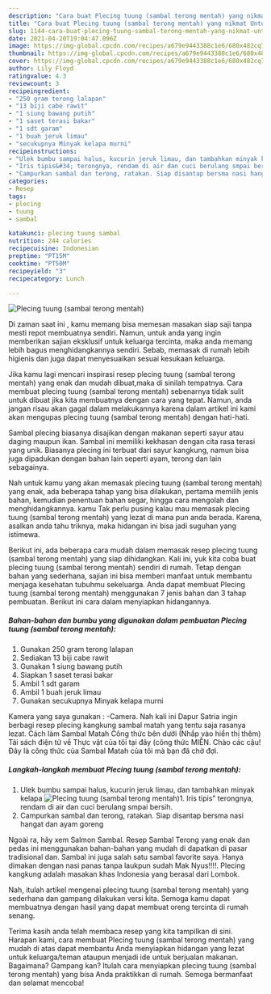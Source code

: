 ```yaml
---
description: "Cara buat Plecing tuung (sambal terong mentah) yang nikmat Untuk Jualan"
title: "Cara buat Plecing tuung (sambal terong mentah) yang nikmat Untuk Jualan"
slug: 1144-cara-buat-plecing-tuung-sambal-terong-mentah-yang-nikmat-untuk-jualan
date: 2021-04-20T19:04:47.096Z
image: https://img-global.cpcdn.com/recipes/a679e9443388c1e6/680x482cq70/plecing-tuung-sambal-terong-mentah-foto-resep-utama.jpg
thumbnail: https://img-global.cpcdn.com/recipes/a679e9443388c1e6/680x482cq70/plecing-tuung-sambal-terong-mentah-foto-resep-utama.jpg
cover: https://img-global.cpcdn.com/recipes/a679e9443388c1e6/680x482cq70/plecing-tuung-sambal-terong-mentah-foto-resep-utama.jpg
author: Lily Floyd
ratingvalue: 4.3
reviewcount: 3
recipeingredient:
- "250 gram terong lalapan"
- "13 biji cabe rawit"
- "1 siung bawang putih"
- "1 saset terasi bakar"
- "1 sdt garam"
- "1 buah jeruk limau"
- "secukupnya Minyak kelapa murni"
recipeinstructions:
- "Ulek bumbu sampai halus, kucurin jeruk limau, dan tambahkan minyak kelapa"
- "Iris tipis&#34; terongnya, rendam di air dan cuci berulang smpai bersih."
- "Campurkan sambal dan terong, ratakan. Siap disantap bersma nasi hangat dan ayam goreng"
categories:
- Resep
tags:
- plecing
- tuung
- sambal

katakunci: plecing tuung sambal 
nutrition: 244 calories
recipecuisine: Indonesian
preptime: "PT15M"
cooktime: "PT50M"
recipeyield: "3"
recipecategory: Lunch

---
```



![Plecing tuung (sambal terong mentah)](https://img-global.cpcdn.com/recipes/a679e9443388c1e6/680x482cq70/plecing-tuung-sambal-terong-mentah-foto-resep-utama.jpg)

Di zaman  saat ini , kamu memang bisa memesan masakan siap saji tanpa mesti repot membuatnya sendiri. Namun, untuk anda yang ingin memberikan sajian eksklusif untuk keluarga tercinta, maka anda memang lebih bagus menghidangkannya sendiri. Sebab, memasak di rumah lebih higienis dan juga dapat menyesuaikan sesuai kesukaan keluarga.

Jika kamu lagi mencari inspirasi resep plecing tuung (sambal terong mentah) yang enak dan mudah dibuat,maka di sinilah tempatnya. Cara membuat plecing tuung (sambal terong mentah)  sebenarnya tidak sulit untuk dibuat jika kita membuatnya dengan cara yang tepat. Namun, anda jangan risau akan gagal dalam melakukannya 
karena dalam artikel ini kami akan mengupas plecing tuung (sambal terong mentah) dengan hati-hati.  

Sambal plecing biasanya disajikan dengan makanan seperti sayur atau daging maupun ikan. Sambal ini memiliki kekhasan dengan cita rasa terasi yang unik. Biasanya plecing ini terbuat dari sayur kangkung, namun bisa juga dipadukan dengan bahan lain seperti ayam, terong dan lain sebagainya.

Nah untuk kamu yang akan memasak plecing tuung (sambal terong mentah) yang enak, ada beberapa tahap yang bisa dilakukan, pertama memilih jenis bahan, kemudian penentuan bahan segar, hingga cara mengolah dan menghidangkannya. kamu Tak perlu pusing kalau mau memasak plecing tuung (sambal terong mentah) yang lezat di mana pun anda berada. Karena, asalkan anda  tahu triknya, maka hidangan ini bisa jadi suguhan yang istimewa.

Berikut ini, ada beberapa cara mudah dalam memasak resep plecing tuung (sambal terong mentah) yang siap dihidangkan. Kali ini, yuk kita coba buat plecing tuung (sambal terong mentah) sendiri di rumah. Tetap dengan bahan yang sederhana, sajian ini bisa memberi manfaat untuk membantu menjaga kesehatan tubuhmu sekeluarga. Anda dapat membuat Plecing tuung (sambal terong mentah) menggunakan 7 jenis bahan dan 3 tahap pembuatan. Berikut ini cara dalam menyiapkan hidangannya.

<!--inarticleads1-->

##### Bahan-bahan dan bumbu yang digunakan dalam pembuatan Plecing tuung (sambal terong mentah):

1. Gunakan 250 gram terong lalapan
1. Sediakan 13 biji cabe rawit
1. Gunakan 1 siung bawang putih
1. Siapkan 1 saset terasi bakar
1. Ambil 1 sdt garam
1. Ambil 1 buah jeruk limau
1. Gunakan secukupnya Minyak kelapa murni


Kamera yang saya gunakan : -Camera. Nah kali ini Dapur Satria ingin berbagi resep plecing kangkung sambal matah yang tentu saja rasanya lezat. Cách làm Sambal Matah Công thức bên dưới (Nhấp vào hiển thị thêm) Tải sách điện tử về Thực vật của tôi tại đây (công thức MIỄN. Chào các cậu! Đây là công thức của Sambal Matah của tôi mà bạn đã chờ đợi. 

<!--inarticleads2-->

##### Langkah-langkah membuat Plecing tuung (sambal terong mentah):

1. Ulek bumbu sampai halus, kucurin jeruk limau, dan tambahkan minyak kelapa
<img src="https://img-global.cpcdn.com/steps/c1d7fe53b889e598/160x128cq70/plecing-tuung-sambal-terong-mentah-langkah-memasak-1-foto.jpg" alt="Plecing tuung (sambal terong mentah)">1. Iris tipis&#34; terongnya, rendam di air dan cuci berulang smpai bersih.
1. Campurkan sambal dan terong, ratakan. Siap disantap bersma nasi hangat dan ayam goreng


Ngoài ra, hãy xem Salmon Sambal. Resep Sambal Terong yang enak dan pedas ini menggunakan bahan-bahan yang mudah di dapatkan di pasar tradisional dan. Sambal ini juga salah satu sambal favorite saya. Hanya dimakan dengan nasi panas tanpa laukpun sudah Mak Nyus!!!!. Plecing kangkung adalah masakan khas Indonesia yang berasal dari Lombok. 

Nah, itulah artikel mengenai  plecing tuung (sambal terong mentah)  yang sederhana dan gampang dilakukan versi kita. Semoga kamu dapat membuatnya dengan hasil yang dapat membuat oreng tercinta di rumah senang. 

Terima kasih anda telah membaca resep yang kita tampilkan di sini. Harapan kami, cara membuat  Plecing tuung (sambal terong mentah) yang mudah di atas dapat membantu Anda menyiapkan hidangan yang lezat untuk keluarga/teman ataupun menjadi ide untuk berjualan makanan. Bagaimana? Gampang kan? Itulah cara menyiapkan plecing tuung (sambal terong mentah) yang bisa Anda praktikkan di rumah. Semoga bermanfaat dan selamat mencoba!

